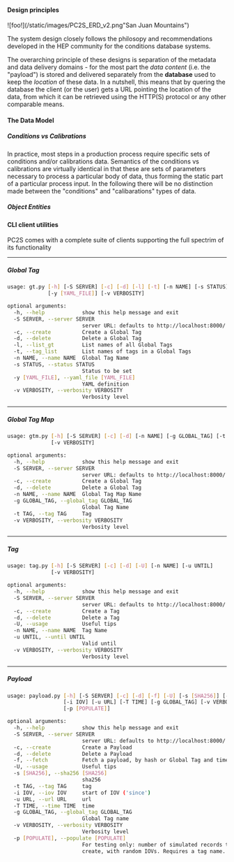 #### Design principles

![foo!](/static/images/PC2S_ERD_v2.png"San Juan Mountains")

The system design closely follows the philosopy and recommendations
developed in the HEP community for the conditions database systems.

The overarching principle of these designs is separation of the
metadata and data delivery domains - 
for the most part the *data content* (i.e. the "payload")
is stored and delivered separately from the **database**
used to keep the *location* of these data. In a nutshell, this means that by
quering the database the client (or the user) gets a URL pointing
the location of the data, from which it can be retrieved using
the HTTP(S) protocol or any other comparable means.

#### The Data Model
##### Conditions vs Calibrations
In practice, most steps in a production process require
specific sets of conditions and/or calibrations data. Semantics
of the conditions vs calibrations are virtually identical in that
these are sets of parameters necessary to process a particular
body of data, thus forming the static part of a particular process
input. In the following there will be no distinction made between
the "conditions" and "calibarations" types of data.

##### Object Entities


#### CLI client utilities
PC2S comes with a complete suite of clients supporting the full
spectrim of its functionality

<hr/>

##### Global Tag
```bash
usage: gt.py [-h] [-S SERVER] [-c] [-d] [-l] [-t] [-n NAME] [-s STATUS]
             [-y [YAML_FILE]] [-v VERBOSITY]

optional arguments:
  -h, --help            show this help message and exit
  -S SERVER, --server SERVER
                        server URL: defaults to http://localhost:8000/
  -c, --create          Create a Global Tag
  -d, --delete          Delete a Global Tag
  -l, --list_gt         List names of all Global Tags
  -t, --tag_list        List names of tags in a Global Tags
  -n NAME, --name NAME  Global Tag Name
  -s STATUS, --status STATUS
                        Status to be set
  -y [YAML_FILE], --yaml_file [YAML_FILE]
                        YAML definition
  -v VERBOSITY, --verbosity VERBOSITY
                        Verbosity level
```
<hr/>

##### Global Tag Map
```bash
usage: gtm.py [-h] [-S SERVER] [-c] [-d] [-n NAME] [-g GLOBAL_TAG] [-t TAG]
              [-v VERBOSITY]

optional arguments:
  -h, --help            show this help message and exit
  -S SERVER, --server SERVER
                        server URL: defaults to http://localhost:8000/
  -c, --create          Create a Global Tag
  -d, --delete          Delete a Global Tag
  -n NAME, --name NAME  Global Tag Map Name
  -g GLOBAL_TAG, --global_tag GLOBAL_TAG
                        Global Tag Name
  -t TAG, --tag TAG     Tag
  -v VERBOSITY, --verbosity VERBOSITY
                        Verbosity level
```

<hr/>

##### Tag
```bash
usage: tag.py [-h] [-S SERVER] [-c] [-d] [-U] [-n NAME] [-u UNTIL]
              [-v VERBOSITY]

optional arguments:
  -h, --help            show this help message and exit
  -S SERVER, --server SERVER
                        server URL: defaults to http://localhost:8000/
  -c, --create          Create a Tag
  -d, --delete          Delete a Tag
  -U, --usage           Useful tips
  -n NAME, --name NAME  Tag Name
  -u UNTIL, --until UNTIL
                        Valid until
  -v VERBOSITY, --verbosity VERBOSITY
                        Verbosity level
```
<hr/>

##### Payload
```bash
usage: payload.py [-h] [-S SERVER] [-c] [-d] [-f] [-U] [-s [SHA256]] [-t TAG]
                  [-i IOV] [-u URL] [-T TIME] [-g GLOBAL_TAG] [-v VERBOSITY]
                  [-p [POPULATE]]

optional arguments:
  -h, --help            show this help message and exit
  -S SERVER, --server SERVER
                        server URL: defaults to http://localhost:8000/
  -c, --create          Create a Payload
  -d, --delete          Delete a Payload
  -f, --fetch           Fetch a payload, by hash or Global Tag and time value
  -U, --usage           Useful tips
  -s [SHA256], --sha256 [SHA256]
                        sha256
  -t TAG, --tag TAG     tag
  -i IOV, --iov IOV     start of IOV ('since')
  -u URL, --url URL     url
  -T TIME, --time TIME  time
  -g GLOBAL_TAG, --global_tag GLOBAL_TAG
                        Global Tag name
  -v VERBOSITY, --verbosity VERBOSITY
                        Verbosity level
  -p [POPULATE], --populate [POPULATE]
                        For testing only: number of simulated records to
                        create, with random IOVs. Requires a tag name.
```


